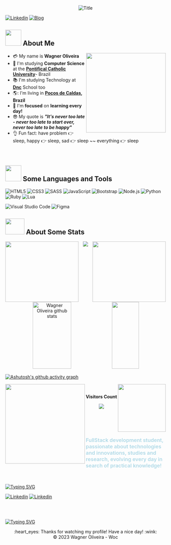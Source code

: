 <!-- Apresentação -->
<div align="center">
  <img src="https://readme-typing-svg.herokuapp.com?font=Architects+Daughter&color=%2338C2FF&size=50&center=true&vCenter=true&height=60&width=600&lines=+Heyy!+I'm+Wagner+%3C3;WOC+is+me!!!;Welcome+to+my+profile!" alt="Title"></img>
</div>

<!-- Linkedin | Netlify --> 
[![Linkedin](https://img.shields.io/badge/LinkedIn-0077B5?style=for-the-badge&logo=linkedin&logoColor=white)](https://www.linkedin.com/in/wagner-oliveira-161a821a9/)
[![Blog](https://img.shields.io/badge/Netlify-00C7B7?style=for-the-badge&logo=netlify&logoColor=white)](https://app.netlify.com/teams/wagneroliveira9819/overview)

<!-- Sobre mim -->

## <img src="https://raw.githubusercontent.com/nixin72/nixin72/master/wave.gif" width="50px" height="50px"></img> About Me

- :credit_card: My name is **Wagner Oliveira** <img src="https://media.giphy.com/media/scZPhLqaVOM1qG4lT9/giphy.gif" width="250" align="right"/>
- :school: I'm studying **Computer Science** at the **<a href="https://www.pucminas.br/destaques/Paginas/default.aspx" target=_blank>Pontifical Catholic University</a>**- Brazil
- :books: I'm studying Technology at <a href="https://www.escoladnc.com.br/" target=_blank>**Dnc**</a> School too 
- 🌎: I'm living in **<a href="https://www.minasgerais.com.br/pt/destinos/pocos-de-caldas" target=_blank>Poços de Caldas</a>, Brazil**
- :monocle_face: I'm **focused** on **learning every day!**
- :sunglasses: My quote is ***"It's never too late - never too late to start over, never too late to be happy"*** 
- :ok_hand: Fun fact: have problem :point_right: sleep, happy :point_right: sleep, sad :point_right: sleep ~~ everything :point_right: sleep <br><br><br>

<!-- Minhas Skills -->

## <img src="https://media2.giphy.com/media/QssGEmpkyEOhBCb7e1/giphy.gif?cid=ecf05e47a0n3gi1bfqntqmob8g9aid1oyj2wr3ds3mg700bl&rid=giphy.gif" width="50px" height="50px"> Some Languages and Tools

![HTML5](https://img.shields.io/badge/html5-%23E34F26.svg?style=for-the-badge&logo=html5&logoColor=white) ![CSS3](https://img.shields.io/badge/css3-%231572B6.svg?style=for-the-badge&logo=css3&logoColor=white) ![SASS](https://img.shields.io/badge/SASS-hotpink.svg?style=for-the-badge&logo=SASS&logoColor=white) ![JavaScript](https://img.shields.io/badge/javascript-%23323330.svg?style=for-the-badge&logo=javascript&logoColor=%23F7DF1E) ![Bootstrap](https://img.shields.io/badge/bootstrap-%23563D7C.svg?style=for-the-badge&logo=bootstrap&logoColor=white) ![Node.js](https://img.shields.io/badge/Node.js-43853D?style=for-the-badge&logo=node.js&logoColor=white) ![Python](https://img.shields.io/badge/Python-14354C?style=for-the-badge&logo=python&logoColor=white) ![Ruby](https://img.shields.io/badge/Ruby-CC342D?style=for-the-badge&logo=ruby&logoColor=white) ![Lua](https://img.shields.io/badge/Lua-2C2D72?style=for-the-badge&logo=lua&logoColor=white)

![Visual Studio Code](https://img.shields.io/badge/Visual%20Studio%20Code-0078d7.svg?style=for-the-badge&logo=visual-studio-code&logoColor=white) ![Figma](https://img.shields.io/badge/Figma-F24E1E?style=for-the-badge&logo=figma&logoColor=white)

<!-- Contribuições.. Gráficos --> 

## <img src="https://media0.giphy.com/media/cNZqrH5IzOG0xrlWks/giphy.gif?cid=ecf05e47map255q427en9uprqc1sb0unjq5k4fnqg5pmhhs4&rid=giphy.gif&ct=s" width="60px" height="50px"> About Some Stats

<div align="center">
  <img src="https://media.giphy.com/media/1n92hYPiFQ0efcCtrF/giphy.gif" width="230px" height="190px" align="right">
  <img src="http://github-readme-streak-stats.herokuapp.com?user=wagneroliver23&theme=algolia&background=0d1117&hide_border=true" />
  <img src="https://media.giphy.com/media/1Be4g2yeiJ1QfqaKvz/giphy.gif" width="230px" height="190px" align="left">
</div>
<div align="center">  
  <img width="49%" height="210px" src="https://github-readme-stats.vercel.app/api?username=wagneroliver23&show_icons=true&count_private=true&hide_border=true&title_color=87CEFA&icon_color=FFD700&text_color=c9d1d9&bg_color=0d1117" alt="Wagner Oliveira github stats" /> 
  <img width="41%" height="210px" src="https://github-readme-stats.vercel.app/api/top-langs/?username=wagneroliver23&layout=compact&hide_border=true&title_color=87CEFA&text_color=F0F8FF&bg_color=0d1117" />
</div>

<!-- Gráfico Contribuições --> 
[![Ashutosh's github activity graph](https://github-readme-activity-graph.cyclic.app/graph?username=wagneroliver23&bg_color=0d1117&color=87CEFA&line=FF0000&point=00FF00&area=true&hide_border=true)](https://github.com/ashutosh00710/github-readme-activity-graph)


<!-- Visitantes na Página -->
<img src="https://media.giphy.com/media/eCqFYAVjjDksg/giphy.gif" width="250" align="left"/><img src="https://media.giphy.com/media/qVLeR93GlvsfKPT5pj/giphy.gif" width="150" align="right" />
<div align="center">
<br><p align="centre"><b>Visitors Count</b></p>
<p align="center"><img align="center" src="https://profile-counter.glitch.me/{wagneroliver23}/count.svg" /></p> 
<br>
</div>
<br>
<br>

<!-- Mais sobre mim -->
### <p style="color:lightblue;font-size:16px;font-weight:600">FullStack development student, passionate about technologies and innovations, studies and research, evolving every day in search of practical knowledge!
</p>
<br>

<!-- Contatos -->

[![Typing SVG](https://readme-typing-svg.demolab.com?font=Lobster=700&size=28&duration=8000&pause=2000&color=00BFFF&width=1000&lines=+Contact+me:)
](https://git.io/typing-svg) 

[![Linkedin](https://img.shields.io/badge/WhatsApp-25D366?style=for-the-badge&logo=whatsapp&logoColor=white)](https://web.whatsapp.com/send?phone=5535998723379)
[![Linkedin](https://img.shields.io/badge/Gmail-D14836?style=for-the-badge&logo=gmail&logoColor=white)](mailto:wagneroliveira9819@gmail.com?subject=Questions)



<br>
<br>

<!-- I want to contribute ... -->
[![Typing SVG](https://readme-typing-svg.demolab.com?font=Lobster=700&size=30&duration=3000&pause=75000&color=00BFFF&width=1000&lines=+🌎I+want+to+contribute+to+a+better+world+by..programming❕🌎)
](https://git.io/typing-svg)

<!-- Thanks for watching --> 
<div align="center">
  :heart_eyes: Thanks for watching my profile! Have a nice day! :wink: <br/>
  &copy; 2023 Wagner Oliveira - Woc
</div>
